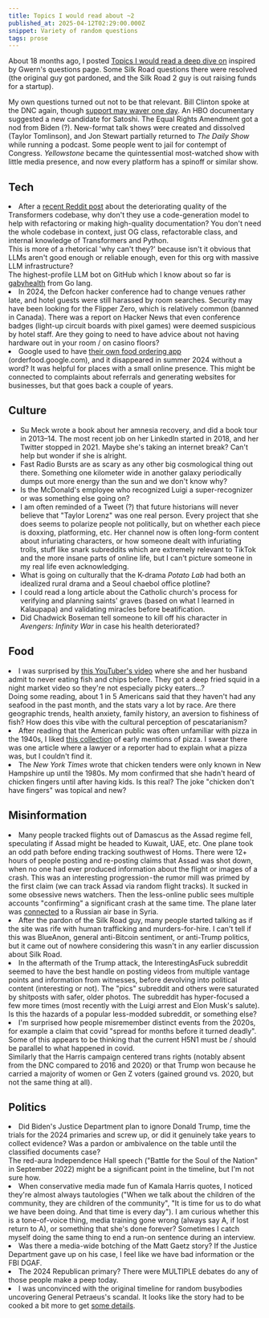 ```yaml
---
title: Topics I would read about ~2
published_at: 2025-04-12T02:29:00.000Z
snippet: Variety of random questions
tags: prose
---
```


About 18 months ago, I posted [Topics I would read a deep dive on](/deep-dives) inspired by Gwern's questions page. Some Silk Road questions there were resolved (the original guy got pardoned, and the Silk Road 2 guy is out raising funds for a startup).

My own questions turned out not to be that relevant. Bill Clinton spoke at the DNC again, though [support may waver one day](https://bsky.app/profile/hankgreen.bsky.social/post/3llwovcsp3k2n).
An HBO documentary suggested a new candidate for Satoshi.
The Equal Rights Amendment got a nod from Biden (?). New-format talk shows were created and dissolved (Taylor Tomlinson), and Jon Stewart partially returned to *The Daily Show* while running a podcast. Some people went to jail for contempt of Congress. *Yellowstone* became the quintessential most-watched show with little media presence, and now every platform has a spinoff or similar show.

## Tech

<li>
    After a <a href="https://www.reddit.com/r/MachineLearning/comments/1eu3auv/d_huggingface_transformers_bad_design/">recent Reddit post</a> about the deteriorating quality of the Transformers codebase, why don't they use a code-generation model to help with refactoring or making high-quality documentation? You don't need the whole codebase in context, just OG class, refactorable class, and internal knowledge of Transformers and Python.<br/>
    This is more of a rhetorical 'why can't they?' because isn't it obvious that LLMs aren't good enough or reliable enough, even for this org with massive LLM  infrastructure?<br/>
    The highest-profile LLM bot on GitHub which I know about so far is <a href="https://github.com/golang/go/discussions/67901">gabyhealth</a> from Go lang.
</li>
<li>In 2024, the Defcon hacker conference had to change venues rather late, and hotel guests were still harassed by room searches. Security may have been looking for the Flipper Zero, which is relatively common (banned in Canada). There was a report on Hacker News that even conference  badges (light-up circuit boards with pixel games) were deemed suspicious by hotel staff. Are they going to need to have advice about not having hardware out in your room / on casino floors?</li>
<li>Google used to have <a href="https://theintelligence.com/25663/google-food-delivery-search/">their own food ordering app</a> (orderfood.google.com), and it disappeared in summer 2024 without a word? It was helpful for places with a small online presence. This might be connected to complaints about referrals and generating websites for businesses, but that goes back a couple of years.</li>

## Culture

- Su Meck wrote a book about her amnesia recovery, and did a book tour in 2013–14. The most recent job on her LinkedIn started in 2018, and her Twitter stopped in 2021. Maybe she's taking an internet break? Can't help but wonder if she is alright.
- Fast Radio Bursts are as scary as any other big cosmological thing out there. Something one kilometer wide in another galaxy periodically dumps out more energy than the sun and we don't know why?
- Is the McDonald's employee who recognized Luigi a super-recognizer or was something else going on?
- I am often reminded of a Tweet (?) that future historians will never believe that "Taylor Lorenz" was one real person. Every project that she does seems to polarize people not politically, but on whether each piece is doxxing, platforming, etc. Her channel now is often long-form content about infuriating characters, or how someone dealt with infuriating trolls, stuff like snark subreddits which are extremely relevant to TikTok and the more insane parts of online life, but I can't picture someone in my real life even acknowledging.
- What is going on culturally that the K-drama *Potato Lab* had both an idealized rural drama and a Seoul chaebol office plotline?
- I could read a long article about the Catholic church's process for verifying and planning saints' graves (based on what I learned in Kalaupapa) and validating miracles before beatification.
- Did Chadwick Boseman tell someone to kill off his character in *Avengers: Infinity War* in case his health deteriorated?

## Food

<li>
    I was surprised by <a href="https://www.youtube.com/watch?v=0OiRAh6L77Y">this YouTuber's video</a> where she and her husband admit to never eating fish and chips before. They got a deep fried squid in a night market video so they're not especially picky eaters…?<br/>
    Doing some reading, about 1 in 5 Americans said that they haven't had any seafood in the past month, and the stats vary a lot by race. Are there geographic trends, health anxiety, family history, an aversion to fishiness of fish? How does this vibe with the cultural perception of pescatarianism?
</li>
<li>
    After reading that the American public was often unfamiliar with pizza in the 1940s, I liked <a href="https://passionatefoodie.blogspot.com/2021/05/pizza-history-in-us-part-1.html">this collection</a> of early mentions of pizza. I swear there was one article where a lawyer or a reporter had to explain what a pizza was, but I couldn't find it.
</li>
<li>The <i>New York Times</i> wrote that chicken tenders were only known in New Hampshire up until the 1980s. My mom confirmed that she hadn't heard of chicken fingers until after having kids. Is this real? The joke "chicken don't have fingers" was topical and new?</li>

## Misinformation

<li>
    Many people tracked flights out of Damascus as the Assad regime fell, speculating if Assad might be headed to Kuwait, UAE, etc. One plane took an odd path before ending tracking southwest of Homs. There were 12+ hours of people posting and re-posting claims that Assad was shot down, when no one had ever produced information about the flight or images of a crash.
    This was an interesting progression - the rumor mill was primed by the first claim (we can track Assad via random flight tracks). It sucked in some obsessive news watchers. Then the less-online public sees multiple accounts "confirming" a significant crash at the same time.
    The plane later was <a href="https://www.twz.com/air/the-mystery-of-the-syrian-il-76-cargo-jet-that-went-missing-as-assad-fled">connected</a> to a Russian air base in Syria.
</li>
<li>
    After the pardon of the Silk Road guy, many people started talking as if the site was rife with human trafficking and murders-for-hire. I can't tell if this was BlueAnon, general anti-Bitcoin sentiment, or anti-Trump politics, but it came out of nowhere considering this wasn't in any earlier discussion about Silk Road.
</li>
<li>In the aftermath of the Trump attack, the InterestingAsFuck subreddit seemed to have the best handle on posting videos from multiple vantage points and information from witnesses, before devolving into political content (interesting or not). The "pics" subreddit and others were saturated by shitposts with safer, older photos. The subreddit has hyper-focused a few more times (most recently with the Luigi arrest and Elon Musk's salute). Is this the hazards of a popular less-modded subreddit, or something else?</li>
<li>
    I'm surprised how people misremember distinct events from the 2020s, for example a claim that covid "spread for months before it turned deadly". Some of this appears to be thinking that the current H5N1 must be / should be parallel to what happened in covid.<br/>
    Similarly that the Harris campaign centered trans rights (notably absent from the DNC compared to 2016 and 2020) or that Trump won because he carried a majority of women or Gen Z voters (gained ground vs. 2020, but not the same thing at all).
</li>

## Politics

<li>
    Did Biden's Justice Department plan to ignore Donald Trump, time the trials for the 2024 primaries and screw up, or did it genuinely take years to collect evidence? Was a pardon or ambivalence on the table until the classified documents case?<br/>
    The red-aura Independence Hall speech ("Battle for the Soul of the Nation" in September 2022) might be a significant point in the timeline, but I'm not sure how.
</li>
<li>When conservative media made fun of Kamala Harris quotes, I noticed they're almost always tautologies ("When we talk about the children of the community, they are children of the community", "It is time for us to do what we have been doing. And that time is every day"). I am curious whether this is a tone-of-voice thing, media training gone wrong (always say A, if lost return to A), or something that she's done forever? Sometimes I catch myself doing the same thing to end a run-on sentence during an interview.</li>
<li>Was there a media-wide botching of the Matt Gaetz story? If the Justice Department gave up on his case, I feel like we have bad information or the FBI DGAF.</li>
<li>The 2024 Republican primary? There were MULTIPLE debates do any of those people make a peep today.</li>
<li>I was unconvinced with the original timeline for random busybodies uncovering General Petraeus's scandal. It looks like the story had to be cooked a bit more to get <a href="https://en.wikipedia.org/wiki/Petraeus_scandal">some details</a>. </li>


<br/>
<br/>
<br/>
